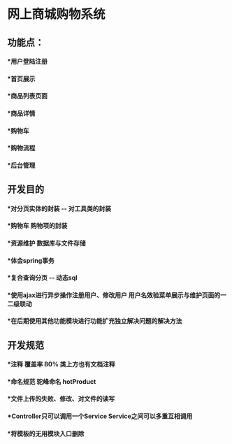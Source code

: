 # 网上商城购物系统
## 功能点：
#### *用户登陆注册
#### *首页展示
#### *商品列表页面
#### *商品详情
#### *购物车
#### *购物流程
#### *后台管理
## 开发目的
#### *对分页实体的封装	--	对工具类的封装
#### *购物车 购物项的封装
#### *资源维护 数据库与文件存储
#### *体会spring事务
#### *复合查询分页	--	动态sql
#### *使用ajax进行异步操作注册用户、修改用户	用户名效验菜单展示与维护页面的一二级联动
#### *在后期使用其他功能模块进行功能扩充独立解决问题的解决方法
## 开发规范
#### *注释 覆盖率 80% 类上方也有文档注释
#### *命名规范 驼峰命名  hotProduct
#### *文件上传的失败、修改、对文件的读写
#### *Controller只可以调用一个Service	Service之间可以多重互相调用
#### *将模板的无用模块入口删除
